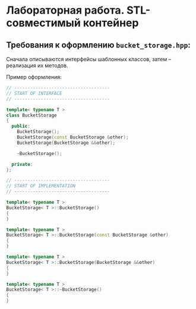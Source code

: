 # Лабораторная работа. STL-совместимый контейнер



## Требования к оформлению `bucket_storage.hpp`:

Сначала описываются интерфейсы шаблонных классов, затем – реализация их методов.

Пример оформления:

```cpp
// ------------------------------------
// START OF INTERFACE
// ------------------------------------

template< typename T >
class BucketStorage
{
  public:
	BucketStorage();
	BucketStorage(const BucketStorage &other);
	BucketStorage(BucketStorage &&other);

	~BucketStorage();

  private:
};

// ------------------------------------
// START OF IMPLEMENTATION
// ------------------------------------

template< typename T >
BucketStorage< T >::BucketStorage()
{
}

template< typename T >
BucketStorage< T >::BucketStorage(const BucketStorage &other)
{
}

template< typename T >
BucketStorage< T >::BucketStorage(BucketStorage &&other)
{
}

template< typename T >
BucketStorage< T >::~BucketStorage()
{
}
```
